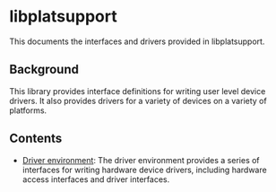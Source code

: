 <!--
  Copyright 2020, Data61, CSIRO (ABN 41 687 119 230)

  SPDX-License-Identifier: BSD-2-Clause
-->

# libplatsupport

This documents the interfaces and drivers provided in libplatsupport.

## Background

This library provides interface definitions for writing user level device
drivers. It also provides drivers for a variety of devices on a variety of
platforms.

## Contents

- [Driver environment](driver_environment): The driver environment provides a
  series of interfaces for writing hardware device drivers, including hardware
  access interfaces and driver interfaces.
